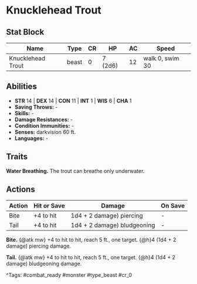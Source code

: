# Knucklehead Trout

## Stat Block

| Name | Type | CR | HP | AC | Speed |
|------|------|----|----|----|-------|
| Knucklehead Trout | beast | 0 | 7 (2d6) | 12 | walk 0, swim 30 |

## Abilities

- **STR** 14 | **DEX** 14 | **CON** 11 | **INT** 1 | **WIS** 6 | **CHA** 1
- **Saving Throws:** -  
- **Skills:** -  
- **Damage Resistances:** -  
- **Condition Immunities:** -  
- **Senses:** darkvision 60 ft.  
- **Languages:** -

## Traits

**Water Breathing.** The trout can breathe only underwater.


## Actions

| Action | Hit or Save | Damage | On Save |
|--------|--------------|--------|----------|
| Bite | +4 to hit | 1d4 + 2 damage) piercing | - |
| Tail | +4 to hit | 1d4 + 2 damage) bludgeoning | - |

**Bite.** {@atk mw} +4 to hit to hit, reach 5 ft., one target. {@h}4 (1d4 + 2 damage) piercing damage.

**Tail.** {@atk mw} +4 to hit to hit, reach 5 ft., one target. {@h}4 (1d4 + 2 damage) bludgeoning damage.


^Tags: #combat_ready #monster #type_beast #cr_0